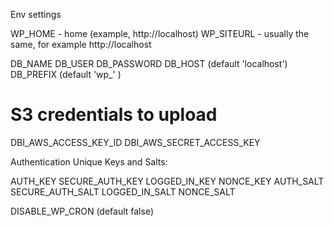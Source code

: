 Env settings

WP_HOME -  home (example, http://localhost)
WP_SITEURL - usually the same, for example http://localhost


DB_NAME
DB_USER
DB_PASSWORD
DB_HOST (default 'localhost')
DB_PREFIX (default 'wp_' )

# S3 credentials to upload
DBI_AWS_ACCESS_KEY_ID
DBI_AWS_SECRET_ACCESS_KEY

Authentication Unique Keys and Salts:

AUTH_KEY
SECURE_AUTH_KEY
LOGGED_IN_KEY
NONCE_KEY
AUTH_SALT
SECURE_AUTH_SALT
LOGGED_IN_SALT
NONCE_SALT

DISABLE_WP_CRON (default false)
